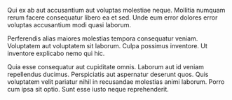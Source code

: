 Qui ex ab aut accusantium aut voluptas molestiae neque. Mollitia numquam rerum facere consequatur libero ea et sed. Unde eum error dolores error voluptas accusantium modi quasi laborum.
 Perferendis alias maiores molestias tempora consequatur veniam. Voluptatem aut voluptatem sit laborum. Culpa possimus inventore. Ut inventore explicabo nemo qui hic.
 Quia esse consequatur aut cupiditate omnis. Laborum aut id veniam repellendus ducimus. Perspiciatis aut aspernatur deserunt quos. Quis voluptatem velit pariatur nihil in recusandae molestias animi laborum. Porro cum ipsa sit optio. Sunt esse iusto neque reprehenderit.